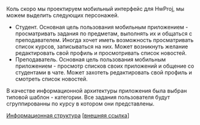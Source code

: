 Коль скоро мы  проектируем мобильный интерфейс для HwProj, мы можем выделить следующих персонажей.

- Студент. Основная цель пользования мобильным приложением - просматривать задания по предметам, выполнять их и общаться с преподавателем. 
Иногда хочет иметь возможность просматривать список курсов, записываться на них. Может возникнуть желание редактировать свой профиль и просмотривать список новостей.
- Преподаватель. Основная цель пользования мобильным приложением - просмотр списков своих приложений и общение со студентами в чате. Может захотеть редактировать свой профиль и смотреть список новостей.


В качестве информационной архитектуры приложения была выбран типовой шаблон - категории. Все задания пользователя будут сгруппированны по курсу в котором они представлены.

[Информационная структура](hwprj.pdf) [[внешняя ссылка](https://creately.com/diagram/iusnyyjc1/nR6eacq5fW3oNuWpXNvQDuKnA%3D)]
